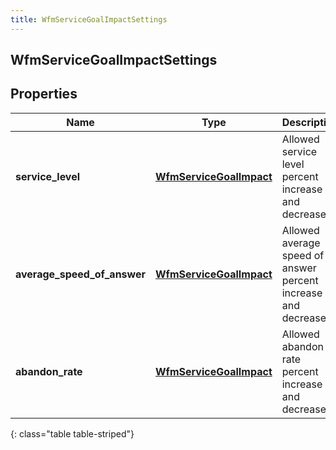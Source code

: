 ```yaml
---
title: WfmServiceGoalImpactSettings
---
```

## WfmServiceGoalImpactSettings

## Properties

|Name | Type | Description | Notes|
|------------ | ------------- | ------------- | -------------|
| **service_level** | [**WfmServiceGoalImpact**](WfmServiceGoalImpact.html) | Allowed service level percent increase and decrease | |
| **average_speed_of_answer** | [**WfmServiceGoalImpact**](WfmServiceGoalImpact.html) | Allowed average speed of answer percent increase and decrease | |
| **abandon_rate** | [**WfmServiceGoalImpact**](WfmServiceGoalImpact.html) | Allowed abandon rate percent increase and decrease | |
{: class="table table-striped"}


